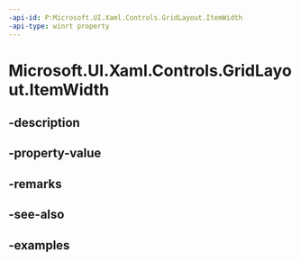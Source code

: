 ```yaml
---
-api-id: P:Microsoft.UI.Xaml.Controls.GridLayout.ItemWidth
-api-type: winrt property
---
```


<!-- Property syntax.
public double ItemWidth { get;  set; }
-->

# Microsoft.UI.Xaml.Controls.GridLayout.ItemWidth

## -description

## -property-value

## -remarks

## -see-also

## -examples

